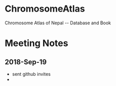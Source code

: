 # ChromosomeAtlas
Chromosome Atlas of Nepal -- Database and Book

# Meeting Notes
## 2018-Sep-19

- sent github invites
- 
